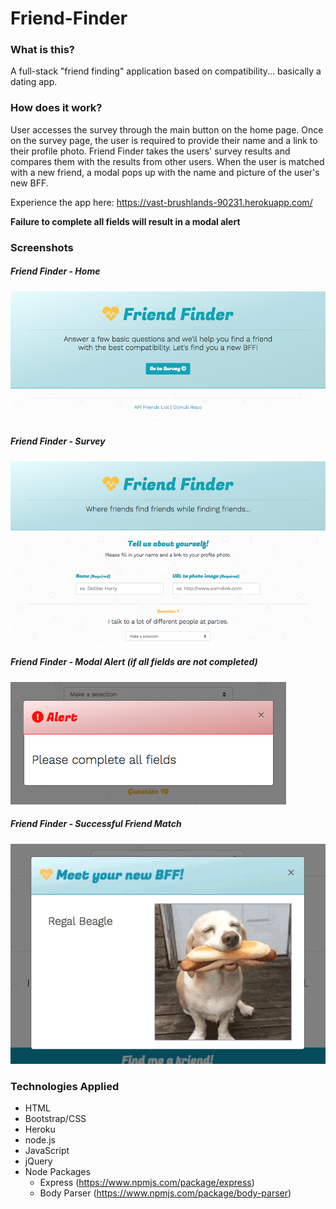# Friend-Finder

### What is this?

A full-stack "friend finding" application based on compatibility... basically a dating app.

### How does it work?

User accesses the survey through the main button on the home page. Once on the survey page, the user is required to provide their name and a link to their profile photo. Friend Finder takes the users' survey results and compares them with the results from other users. When the user is matched with a new friend, a modal pops up with the name and picture of the user's new BFF.

Experience the app here: https://vast-brushlands-90231.herokuapp.com/

**Failure to complete all fields will result in a modal alert**

### Screenshots

##### Friend Finder - Home
![ff home](app/public/assets/images/ff_home.jpg)

##### Friend Finder - Survey
![ff survey](app/public/assets/images/ff_survey.jpg)

##### Friend Finder - Modal Alert (if all fields are not completed)
![ff alert](app/public/assets/images/ff_alert.jpg)

##### Friend Finder - Successful Friend Match
![ff match](app/public/assets/images/ff_match.gif)

### Technologies Applied

* HTML
* Bootstrap/CSS
* Heroku
* node.js
* JavaScript
* jQuery
* Node Packages
    * Express (https://www.npmjs.com/package/express)
    * Body Parser (https://www.npmjs.com/package/body-parser)